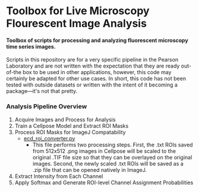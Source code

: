 # Toolbox for Live Microscopy Flourescent Image Analysis
#### Toolbox of scripts for processing and analyzing fluorescent microscopy time series images.
Scripts in this repository are for a very specific pipeline in the Pearson Laboratory and are not written with
the expectation that they are ready out-of-the box to be used in other applications, however, this code
may certainly be adapted for other use cases. In short, this code has not been tested with outside datasets 
or written with the intent of it becoming a package—it's not that pretty. <br>
### Analysis Pipeline Overview
1. Acquire Images and Process for Analysis
2. Train a Cellpose Model and Extract ROI Masks
3. Process ROI Masks for ImageJ Compatability
     * [ecd_roi_converter.py](https://github.com/emmachancellor/fluorescent_image_analysis/blob/main/ecd_roi_converter.py)
         * This file performs two processing steps. First, the .txt ROIs saved from 512x512 .png images
           in Cellpose will be scaled to the original .TIF file size so that they can be overlayed on the
           original images. Second, the newly scaled .txt ROIs will be saved as a .zip file that can be
           opened natively in ImageJ. 
5. Extract Intensity from Each Channel
6. Apply Softmax and Generate ROI-level Channel Assignment Probabilities
